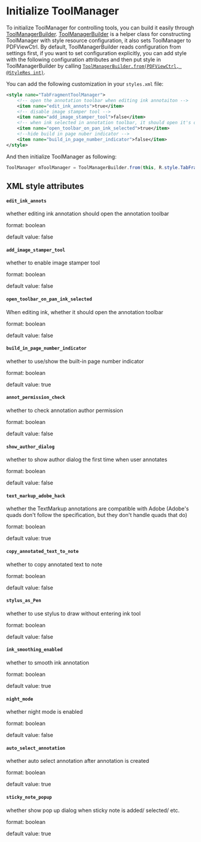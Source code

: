 
# Initialize ToolManager

To initialize ToolManager for controlling tools, you can build it easily through [ToolManagerBuilder](http://neon.pdftron.local:8000/www/qliu/android/api/reference/com/pdftron/pdf/config/ToolManagerBuilder.html). [ToolManagerBuilder](http://neon.pdftron.local:8000/www/qliu/android/api/reference/com/pdftron/pdf/config/ToolManagerBuilder.html) is a helper class for constructing ToolManager with style resource configuration, it also sets ToolManager to PDFViewCtrl. By default, ToolManagerBuilder reads configuration from settings first, if you want to set configuration explicitly, you can add style with the following configuration attributes and then put style in ToolManagerBuilder by calling [`ToolManagerBuilder.from(PDFViewCtrl, @StyleRes int)`](http://neon.pdftron.local:8000/www/qliu/android/api/reference/com/pdftron/pdf/config/ToolManagerBuilder.html#from(com.pdftron.pdf.PDFViewCtrl,%20int)).

You can add the following customization in your `styles.xml` file:

```xml
<style name="TabFragmentToolManager">
    <!-- open the annotation toolbar when editing ink annotaiton -->
    <item name="edit_ink_annots">true</item>
    <!-- disable image stamper tool -->
    <item name="add_image_stamper_tool">false</item>
    <!-- when ink selected in annotation toolbar, it should open it's own ink toolbar -->
    <item name="open_toolbar_on_pan_ink_selected">true</item>
    <!--hide build in page nuber indicator -->
    <item name="build_in_page_number_indicator">false</item>
</style>
```

And then initialize ToolManager as following:

```java
ToolManager mToolManager = ToolManagerBuilder.from(this, R.style.TabFragmentToolManager).build();
```

## XML style attributes
#### `edit_ink_annots`

whether editing ink annotation should open the annotation toolbar

format: boolean

default value: false

#### `add_image_stamper_tool`

whether to enable image stamper tool

format: boolean

default value: false

#### `open_toolbar_on_pan_ink_selected`

When editing ink, whether it should open the annotation toolbar

format: boolean

default value: false

#### `build_in_page_number_indicator`

whether to use/show the built-in page number indicator

format: boolean

default value: true

#### `annot_permission_check`

whether to check annotation author permission

format: boolean

default value: false

#### `show_author_dialog`

whether to show author dialog the first time when user annotates

format: boolean

default value: false

#### `text_markup_adobe_hack`

whether the TextMarkup annotations are compatible with Adobe (Adobe's quads don't follow the specification, but they don't handle quads that do)

format: boolean

default value: true

#### `copy_annotated_text_to_note`

whether to copy annotated text to note

format: boolean

default value: false

#### `stylus_as_Pen`

whether to use stylus to draw without entering ink tool

format: boolean

default value: false

#### `ink_smoothing_enabled`

whether to smooth ink annotation

format: boolean

default value: true

#### `night_mode`

whether night mode is enabled

format: boolean

default value: false

#### `auto_select_annotation`

whether auto select annotation after annotation is created

format: boolean

default value: true

#### `sticky_note_popup`

whether show pop up dialog when sticky note is added/ selected/ etc.

format: boolean

default value: true

